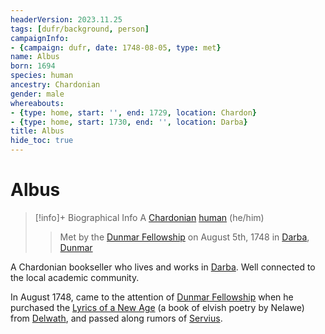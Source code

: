 ```yaml
---
headerVersion: 2023.11.25
tags: [dufr/background, person]
campaignInfo:
- {campaign: dufr, date: 1748-08-05, type: met}
name: Albus
born: 1694
species: human
ancestry: Chardonian
gender: male
whereabouts:
- {type: home, start: '', end: 1729, location: Chardon}
- {type: home, start: 1730, end: '', location: Darba}
title: Albus
hide_toc: true
---
```

# Albus
>[!info]+ Biographical Info
> A [Chardonian](<../../gazetteer/west-coast/chardonian-empire/chardonian-empire.md>) [human](<../../species/humans/humans.md>) (he/him)
> 
>> 
>>  Met by the [Dunmar Fellowship](<../pcs/dunmar-fellowship/dunmar-fellowship.md>) on August 5th, 1748 in [Darba](<../../gazetteer/greater-dunmar/realms/dunmar/coastal-dunmar/darba/darba.md>), [Dunmar](<../../gazetteer/greater-dunmar/realms/dunmar/dunmar.md>) 

A Chardonian bookseller who lives and works in [Darba](<../../gazetteer/greater-dunmar/realms/dunmar/coastal-dunmar/darba/darba.md>). Well connected to the local academic community. 
 
In August 1748, came to the attention of [Dunmar Fellowship](<../pcs/dunmar-fellowship/dunmar-fellowship.md>) when he purchased the [Lyrics of a New Age](<../../things/books/lyrics-of-a-new-age.md>) (a book of elvish poetry by Nelawe) from [Delwath](<../pcs/dunmar-fellowship/delwath.md>), and passed along rumors of [Servius](<./servius.md>). 


